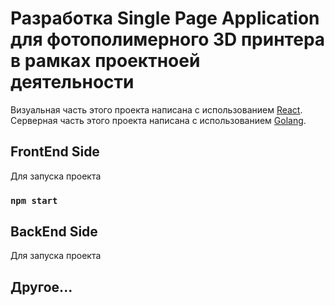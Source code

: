 # Разработка Single Page Application для фотополимерного 3D принтера в рамках проектноей деятельности

Визуальная часть этого проекта написана с использованием [React](https://ru.reactjs.org/).
Серверная часть этого проекта написана с использованием [Golang](https://go.dev/).

## FrontEnd Side

Для запуска проекта

### `npm start`

## BackEnd Side

Для запуска проекта

<!-- ### `npm start` -->

## Другое...
